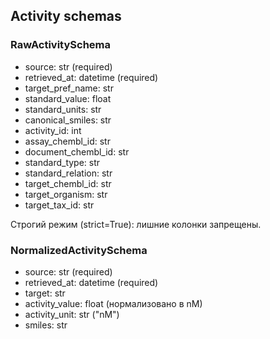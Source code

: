 ## Activity schemas

### RawActivitySchema

- source: str (required)
- retrieved_at: datetime (required)
- target_pref_name: str
- standard_value: float
- standard_units: str
- canonical_smiles: str
- activity_id: int
- assay_chembl_id: str
- document_chembl_id: str
- standard_type: str
- standard_relation: str
- target_chembl_id: str
- target_organism: str
- target_tax_id: str

Строгий режим (strict=True): лишние колонки запрещены.

### NormalizedActivitySchema

- source: str (required)
- retrieved_at: datetime (required)
- target: str
- activity_value: float (нормализовано в nM)
- activity_unit: str ("nM")
- smiles: str
